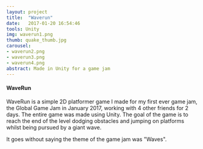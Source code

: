 ```yaml
---
layout: project
title:  "Waverun"
date:   2017-01-20 16:54:46
tools: Unity
img: waverun1.png
thumb: quake_thumb.jpg
carousel:
- waverun2.png
- waverun3.png
- waverun4.png
abstract: Made in Unity for a game jam
---
```

#### WaveRun
WaveRun is a simple 2D platformer game I made for my first ever game jam, the Global Game Jam in January 2017, working with 4 other friends for 2 days. The entire game was made using Unity.
The goal of the game is to reach the end of the level dodging obstacles and jumping on platforms whilst being pursued by a giant wave.

It goes without saying the theme of the game jam was "Waves".
